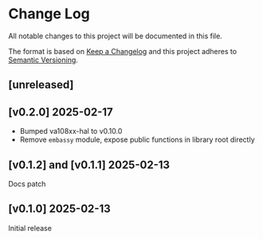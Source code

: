 Change Log
=======

All notable changes to this project will be documented in this file.

The format is based on [Keep a Changelog](http://keepachangelog.com/)
and this project adheres to [Semantic Versioning](http://semver.org/).

## [unreleased]

## [v0.2.0] 2025-02-17

- Bumped va108xx-hal to v0.10.0
- Remove `embassy` module, expose public functions in library root directly


## [v0.1.2] and [v0.1.1] 2025-02-13

Docs patch

## [v0.1.0] 2025-02-13

Initial release
